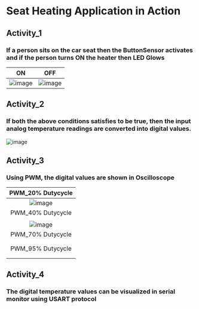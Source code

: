 # Seat Heating Application in Action

## Activity_1

### If a person sits on the car seat then the ButtonSensor activates and if the person turns ON the heater then LED Glows

|ON|OFF|
|:--:|:--:|
|![image](https://user-images.githubusercontent.com/67991189/116648970-004d7280-a99c-11eb-8b2d-3014292d2e42.png)|![image](https://user-images.githubusercontent.com/67991189/116648930-ead84880-a99b-11eb-9c34-1518f9fba3ae.png)|

## Activity_2
### If both the above conditions satisfies to be true, then the input analog temperature readings are converted into digital values.
![image](https://user-images.githubusercontent.com/67991189/116648893-d1cf9780-a99b-11eb-9fa7-bbb41a53a2b7.png)


## Activity_3

### Using PWM, the digital values are shown in Oscilloscope

|PWM_20% Dutycycle|
|:--:|
|![image](https://user-images.githubusercontent.com/67991189/116649043-24a94f00-a99c-11eb-8291-dd24d501e699.png)|
| PWM_40% Dutycycle|
|  |
|![image](https://user-images.githubusercontent.com/67991189/116649093-4276b400-a99c-11eb-9848-d30949ab5d34.png) | 
|PWM_70% Dutycycle|
|   |   
||
| PWM_95% Dutycycle|
|  |
||

## Activity_4

### The digital temperature values can be visualized in serial monitor using USART protocol
